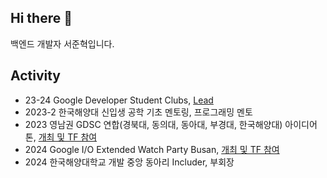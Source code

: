## Hi there 👋

백엔드 개발자 서준혁입니다.

## Activity
- 23-24 Google Developer Student Clubs, [Lead](https://dear-reaction-ec2.notion.site/16b97399f864801a9a6ec0d65950aff1)
- 2023-2 한국해양대 신입생 공학 기초 멘토링, 프로그래밍 멘토
- 2023 영남권 GDSC 연합(경북대, 동의대, 동아대, 부경대, 한국해양대) 아이디어톤, [개최 및 TF 참여](https://festa.io/events/4628)
- 2024 Google I/O Extended Watch Party Busan, [개최 및 TF 참여](https://gdg.community.dev/events/details/google-gdg-busan-presents-google-io-extended-watch-party-busan-2024/)
- 2024 한국해양대학교 개발 중앙 동아리 Includer, 부회장
